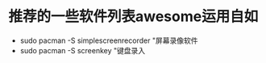 # 推荐的一些软件列表awesome运用自如
- sudo pacman -S simplescreenrecorder  "屏幕录像软件
- sudo pacman -S screenkey  "键盘录入
